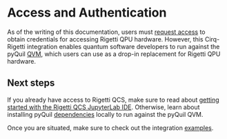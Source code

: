 # Access and Authentication

As of the writing of this documentation, users must [request access](https://pyquil-docs.rigetti.com/en/stable/migration.html) to obtain credentials for accessing Rigetti QPU hardware. However, this Cirq-Rigetti integration enables quantum software developers to run against the pyQuil
[QVM](https://pyquil-docs.rigetti.com/en/stable/migration.html), which users can use as a drop-in replacement for Rigetti QPU hardware.

## Next steps

If you already have access to Rigetti QCS, make sure to read about [getting started with the Rigetti QCS JupyterLab IDE](https://docs.rigetti.com/en/getting-started-with-your-ide/jupyterlab-ide). Otherwise, learn about installing pyQuil [dependencies](dependencies.md) locally to run against the pyQuil QVM.

Once you are situated, make sure to check out the integration [examples](examples.md).